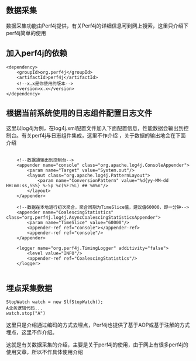 数据采集
-------------

数据采集功能由Perf4j提供，有关Perf4j的详细信息可到网上搜索，这里只介绍下perf4j简单的使用

## 加入perf4j的依赖

```
<dependency>
    <groupId>org.perf4j</groupId>
    <artifactId>perf4j</artifactId>
    <!--x.x是你使用的版本-->
    <version>x.x</version>
</dependency>
```
## 根据当前系统使用的日志组件配置日志文件

这里以log4j为例，在log4j.xml配置文件加入下面配置信息，性能数据会输出到控制台。有关perf4j与日志组件集成，这里不作介绍
，关于数据的输出地会在下面介绍

```

    <!--数据通输出到控制台-->
    <appender name="console" class="org.apache.log4j.ConsoleAppender">
        <param name="Target" value="System.out"/>
        <layout class="org.apache.log4j.PatternLayout">
            <param name="ConversionPattern" value="%d{yy-MM-dd HH:mm:ss,SSS} %-5p %c(%F:%L) ## %m%n"/>
        </layout>
    </appender>

    <!--数据在本地进行初次聚合，聚合周期为TimeSlice值，建议值60000，即一分钟-->
    <appender name="CoalescingStatistics" class="org.perf4j.log4j.AsyncCoalescingStatisticsAppender">
        <param name="TimeSlice" value="60000"/>
        <appender-ref ref="console"></appender-ref>
        <appender-ref ref="console"/>
    </appender>

    <logger name="org.perf4j.TimingLogger" additivity="false">
        <level value="INFO"/>
        <appender-ref ref="CoalescingStatistics"/>
    </logger>


```


## 埋点采集数据

```
StopWatch watch = new SlfStopWatch();
A业务逻辑代码...
watch.stop("A")
```
这里只是介绍通过编码的方式去埋点，Perf4j也提供了基于AOP或基于注解的方式埋点，这里不作介绍。

这就是有关数据采集的介绍，主要是关于perf4j的使用，由于网上有很多perf4j的使用文章，所以不作具体使用介绍

